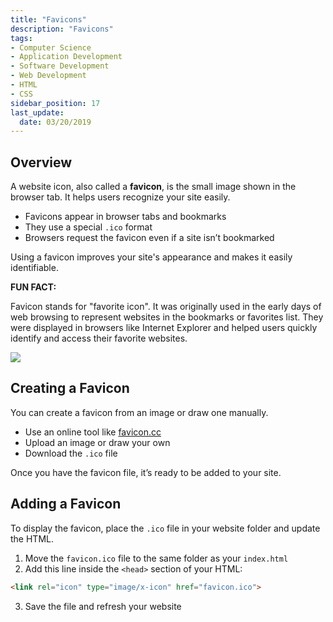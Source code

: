 ```yaml
---
title: "Favicons"
description: "Favicons"
tags: 
- Computer Science
- Application Development
- Software Development
- Web Development
- HTML
- CSS
sidebar_position: 17
last_update:
  date: 03/20/2019
---
```


## Overview

A website icon, also called a **favicon**, is the small image shown in the browser tab. It helps users recognize your site easily.  

- Favicons appear in browser tabs and bookmarks  
- They use a special `.ico` format  
- Browsers request the favicon even if a site isn’t bookmarked  

Using a favicon improves your site's appearance and makes it easily identifiable.  

**FUN FACT:**

Favicon stands for "favorite icon". It was originally used in the early days of web browsing to represent websites in the bookmarks or favorites list. They were displayed in browsers like Internet Explorer and helped users quickly identify and access their favorite websites.

<div class="img-center"> 

![](/img/docs/Screenshot-2025-03-30-234802.png)

</div>


## Creating a Favicon  

You can create a favicon from an image or draw one manually.  

- Use an online tool like [favicon.cc](https://www.favicon.cc)  
- Upload an image or draw your own  
- Download the `.ico` file  

Once you have the favicon file, it’s ready to be added to your site.  

## Adding a Favicon  

To display the favicon, place the `.ico` file in your website folder and update the HTML.  

1. Move the `favicon.ico` file to the same folder as your `index.html`  
2. Add this line inside the `<head>` section of your HTML:  

```html
<link rel="icon" type="image/x-icon" href="favicon.ico">
```

3. Save the file and refresh your website  


